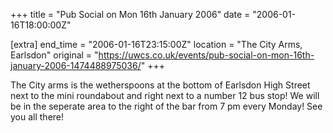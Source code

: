 +++
title = "Pub Social on Mon 16th January 2006"
date = "2006-01-16T18:00:00Z"

[extra]
end_time = "2006-01-16T23:15:00Z"
location = "The City Arms, Earlsdon"
original = "https://uwcs.co.uk/events/pub-social-on-mon-16th-january-2006-1474488975036/"
+++

The City arms is the wetherspoons at the bottom of Earlsdon High Street next to the mini roundabout and right next to a number 12 bus stop\! We will be in the seperate area to the right of the bar from 7 pm every Monday\! See you all there\!

